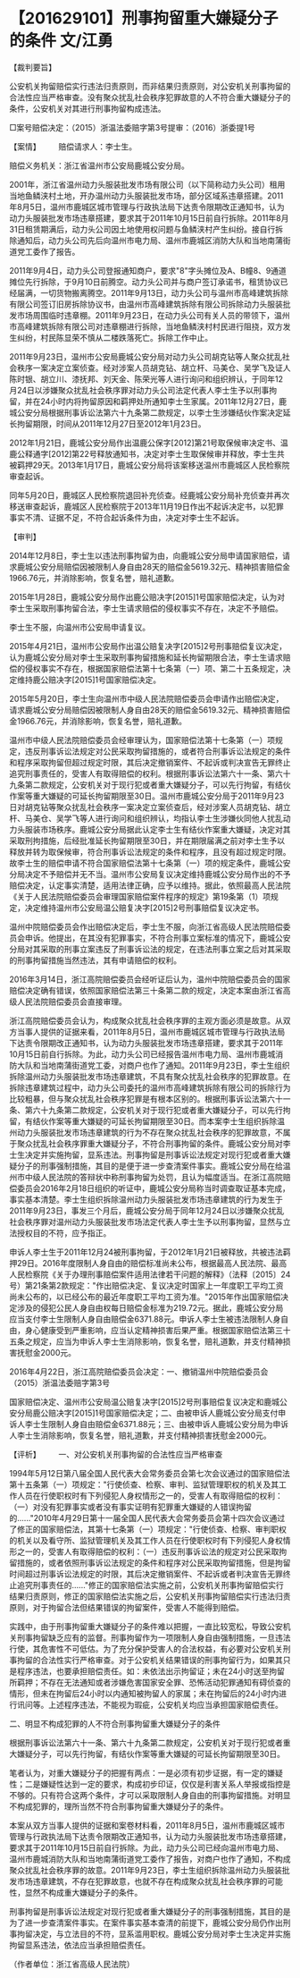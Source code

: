 # 【201629101】刑事拘留重大嫌疑分子的条件 文/江勇

【裁判要旨】

公安机关拘留赔偿实行违法归责原则，而非结果归责原则，对公安机关刑事拘留的合法性应当严格审查。没有聚众扰乱社会秩序犯罪故意的人不符合重大嫌疑分子的条件，公安机关对其进行刑事拘留构成违法。

□案号赔偿决定：（2015）浙温法委赔字第3号提审：（2016）浙委提1号

【案情】 　　赔偿请求人：李士生。

赔偿义务机关：浙江省温州市公安局鹿城公安分局。

2001年，浙江省温州动力头服装批发市场有限公司（以下简称动力头公司）租用当地鱼鳞浃村土地，开办温州动力头服装批发市场，部分区域系违章搭建。2011年8月5日，温州市鹿城区城市管理与行政执法局下达责令限期改正通知书，认为动力头服装批发市场违章搭建，要求其于2011年10月15日前自行拆除。2011年8月31日租赁期满后，动力头公司因土地使用权问题与鱼鳞浃村产生纠纷。接自行拆除通知后，动力头公司先后向温州市电力局、温州市鹿城区消防大队和当地南蒲街道党工委作了报告。

2011年9月4日，动力头公司登报通知商户，要求"8"字头摊位及A、B幢8、9通道摊位先行拆除，于9月10日前腾空。动力头公司并与商户签订承诺书，租赁协议已经届满，一切货物搬离腾空。2011年9月13日，动力头公司与温州市高峰建筑拆除有限公司签订旧房拆除协议书，由温州市高峰建筑拆除有限公司拆除动力头服装批发市场周围临时违章棚。2011年9月23日，在动力头公司有关人员的带领下，温州市高峰建筑拆除有限公司对违章棚进行拆除，当地鱼鳞浃村村民进行阻挠，双方发生纠纷，村民陈显荣不慎从二楼跌落死亡。拆除工作中止。

2011年9月23日，温州市公安局鹿城公安分局对动力头公司胡克钻等人聚众扰乱社会秩序一案决定立案侦查。经对涉案人员胡克钻、胡立杆、马美仓、吴学飞及证人陈时银、胡立川、漆抚邦、刘天金、陈荣光等人进行询问和组织辨认，于同年12月24日以涉嫌聚众扰乱社会秩序罪对动力头公司法定代表人李士生予以刑事拘留，并在24小时内将拘留原因和羁押处所通知李士生家属。2011年12月27日，鹿城公安分局根据刑事诉讼法第六十九条第二款规定，以李士生涉嫌结伙作案决定延长拘留期限，时间从2011年12月27日至2012年1月23日。

2012年1月21日，鹿城公安分局作出温鹿公保字\[2012\]第21号取保候审决定书、温鹿公释通字\[2012\]第22号释放通知书，决定对李士生取保候审并释放，李士生共被羁押29天。2013年1月17日，鹿城公安分局将该案移送温州市鹿城区人民检察院审查起诉。

同年5月20日，鹿城区人民检察院退回补充侦查。经鹿城公安分局补充侦查并再次移送审查起诉，鹿城区人民检察院于2013年11月19日作出不起诉决定书，以犯罪事实不清、证据不足，不符合起诉条件为由，决定对李士生不起诉。

【审判】

2014年12月8日，李士生以违法刑事拘留为由，向鹿城公安分局申请国家赔偿，请求鹿城公安分局赔偿因被限制人身自由28天的赔偿金5619.32元、精神损害赔偿金1966.76元，并消除影响，恢复名誉，赔礼道歉。

2015年1月28日，鹿城公安分局作出鹿公赔决字\[2015\]1号国家赔偿决定，认为对李士生采取刑事拘留合法，李士生请求赔偿的侵权事实不存在，决定不予赔偿。

李士生不服，向温州市公安局申请复议。

2015年4月21日，温州市公安局作出温公赔复决字\[2015\]2号刑事赔偿复议决定，认为鹿城公安分局对李士生采取刑事拘留措施和延长拘留期限合法，李士生请求赔偿的侵权事实不存在，根据国家赔偿法第十七条第（一）项、第二十五条规定，决定维持鹿公赔决字\[2015\]1号国家赔偿决定。

2015年5月20日，李士生向温州市中级人民法院赔偿委员会申请作出赔偿决定，请求鹿城公安分局赔偿因被限制人身自由28天的赔偿金5619.32元、精神损害赔偿金1966.76元，并消除影响，恢复名誉，赔礼道歉。

温州市中级人民法院赔偿委员会经审理认为，国家赔偿法第十七条第（一）项规定，违反刑事诉讼法规定对公民采取拘留措施的，或者符合刑事诉讼法规定的条件和程序采取拘留但超过规定时限，其后决定撤销案件、不起诉或判决宣告无罪终止追究刑事责任的，受害人有取得赔偿的权利。根据刑事诉讼法第六十一条、第六十九条第二款规定，公安机关对于现行犯或者重大嫌疑分子，可以先行拘留，有结伙作案等重大嫌疑的可延长拘留期限至30日。温州市鹿城公安分局于2011年9月23日对胡克钻等聚众扰乱社会秩序一案决定立案侦查后，经对涉案人员胡克钻、胡立杆、马美仓、吴学飞等人进行询问和组织辨认，均指认李士生涉嫌伙同他人扰乱动力头服装市场秩序。鹿城公安分局据此认定李士生有结伙作案重大嫌疑，决定对其采取刑拘措施，后经批准延长拘留期限至30日，并在期限届满之前对李士生予以释放并转为取保候审，符合刑事诉讼法规定的条件和程序，且没有超过规定时限。故李士生的赔偿申请不符合国家赔偿法第十七条第（一）项的规定条件，鹿城公安分局决定不予赔偿并无不当。温州市公安局复议决定维持鹿城公安分局作出的不予赔偿决定，认定事实清楚，适用法律正确，应予以维持。据此，依照最高人民法院《关于人民法院赔偿委员会审理国家赔偿案件程序的规定》第19条第（1）项规定，决定维持温州市公安局温公赔复决字\[2015\]2号刑事赔偿复议决定书。

温州中院赔偿委员会作出赔偿决定后，李士生不服，向浙江省高级人民法院赔偿委员会申诉。他提出，在其没有犯罪事实，不符合刑事立案标准的情况下，鹿城公安分局对其采取的刑事立案违反了刑事诉讼法的规定，在违法刑事立案之后对其采取的刑事拘留措施当然违法，其有申请赔偿的权利。

2016年3月14日，浙江高院赔偿委员会经听证后认为，温州中院赔偿委员会的国家赔偿决定确有错误，依照国家赔偿法第三十条第二款的规定，决定本案由浙江省高级人民法院赔偿委员会直接审理。

浙江高院赔偿委员会认为，构成聚众扰乱社会秩序罪的主观方面必须是故意。从双方当事人提供的证据来看，2011年8月5日，温州市鹿城区城市管理与行政执法局下达责令限期改正通知书，认为动力头服装批发市场违章搭建，要求其于2011年10月15日前自行拆除。为此，动力头公司已经报告温州市电力局、温州市鹿城消防大队和当地南蒲街道党工委，对商户也作了通知。2011年9月23日，李士生组织拆除温州动力头服装批发市场违章建筑，不具有聚众扰乱社会秩序的犯罪故意。在拆除违章建筑过程中，动力头公司委托的温州市高峰建筑拆除有限公司的拆除行为比较粗暴，但与聚众扰乱社会秩序犯罪是有根本区别的。根据刑事诉讼法第六十一条、第六十九条第二款规定，公安机关对于现行犯或者重大嫌疑分子，可以先行拘留，有结伙作案等重大嫌疑的可延长拘留期限至30日。而本案李士生组织拆除温州动力头服装批发市场违章建筑的行为不存在聚众扰乱社会秩序的犯罪故意，不属于聚众扰乱社会秩序罪重大嫌疑分子，不符合刑事拘留的条件。鹿城公安分局对李士生决定并实施拘留，显系违法。刑事拘留是刑事诉讼法规定对现行犯或者重大嫌疑分子的刑事强制措施，其目的是便于进一步查清案件事实。鹿城公安分局在给温州市中级人民法院的答辩状中称刑事拘留为处罚，且认为幅度适当。在浙江高院赔偿委员会2016年2月18日组织的听证中，鹿城公安分局称当时调查取证基本完成，事实基本清楚。李士生组织拆除温州动力头服装批发市场违章建筑的行为发生于2011年9月23日，事发三个月后，鹿城公安分局于同年12月24日以涉嫌聚众扰乱社会秩序罪对温州动力头服装批发市场法定代表人李士生予以刑事拘留，显然与立法授权目的不符，应予指正。

申诉人李士生于2011年12月24被刑事拘留，于2012年1月21日被释放，共被违法羁押29日。2016年度限制人身自由的赔偿标准尚未公布，根据最高人民法院、最高人民检察院《关于办理刑事赔偿案件适用法律若干问题的解释》（法释〔2015〕24号）第21条第2款规定："作出赔偿决定、复议决定时国家上一年度职工平均工资尚未公布的，以已经公布的最近年度职工平均工资为准。"2015年作出国家赔偿决定涉及的侵犯公民人身自由权每日赔偿金标准为219.72元。据此，鹿城公安分局应当支付李士生限制人身自由赔偿金6371.88元。申诉人李士生被违法限制人身自由，身心健康受到严重影响，应当认定精神损害后果严重。根据国家赔偿法第三十五条之规定，应当为申诉人李士生消除影响，恢复名誉，赔礼道歉，并支付精神损害抚慰金2000元。

2016年4月22日，浙江高院赔偿委员会决定：一、撤销温州中院赔偿委员会（2015）浙温法委赔字第3号

国家赔偿决定、温州市公安局温公赔复决字\[2015\]2号刑事赔偿复议决定和鹿城公安分局鹿公赔决字\[2015\]1号国家赔偿决定；二、由被申诉人鹿城公安分局支付申诉人李士生限制人身自由赔偿金6371.88元；三、由被申诉人鹿城公安分局为申诉人李士生消除影响，恢复名誉，赔礼道歉，并支付精神损害抚慰金2000元。

【评析】 　　一、对公安机关刑事拘留的合法性应当严格审查

1994年5月12日第八届全国人民代表大会常务委员会第七次会议通过的国家赔偿法第十五条第（一）项规定："行使侦查、检察、审判、监狱管理职权的机关及其工作人员在行使职权时有下列侵犯人身权情形之一的，受害人有取得赔偿的权利：（一）对没有犯罪事实或者没有事实证明有犯罪重大嫌疑的人错误拘留的......"2010年4月29日第十一届全国人民代表大会常务委员会第十四次会议通过了修正的国家赔偿法，其第十七条第（一）项规定："行使侦查、检察、审判职权的机关以及看守所、监狱管理机关及其工作人员在行使职权时有下列侵犯人身权情形之一的，受害人有取得赔偿的权利：（一）违反刑事诉讼法的规定对公民采取拘留措施的，或者依照刑事诉讼法规定的条件和程序对公民采取拘留措施，但是拘留时间超过刑事诉讼法规定的时限，其后决定撤销案件、不起诉或者判决宣告无罪终止追究刑事责任的......"修正的国家赔偿法实施之前，公安机关刑事拘留赔偿实行结果归责原则，修正的国家赔偿法实施之后，公安机关刑事拘留赔偿实行违法归责原则，对于拘留合法但结果错误的拘留案件，受害人不能得到赔偿。

实践中，由于刑事拘留重大嫌疑分子的条件难以把握，一直比较宽松，导致公安机关刑事拘留缺乏应有的监督。刑事拘留作为一项限制人身自由强制措施，一旦违法行使，其危害性不可低估。为了充分保护受害人的合法权益，有必要对公安机关刑事拘留的合法性实行严格审查。对于公安机关结果错误的刑事拘留行为，如果其只是程序违法，也要承担赔偿责任。如：未依法出示拘留证；未在24小时送至拘留所羁押；不存在无法通知或者涉嫌危害国家安全罪、恐怖活动犯罪通知有碍侦查的情形，但未在拘留后24小时以内通知被拘留人的家属；未在拘留后的24小时内进行讯问等。上述程序违法，不能视为瑕疵，公安机关均应当承担国家赔偿责任。

二、明显不构成犯罪的人不符合刑事拘留重大嫌疑分子的条件

根据刑事诉讼法第六十一条、第六十九条第二款规定，公安机关对于现行犯或者重大嫌疑分子，可以先行拘留，有结伙作案等重大嫌疑的可延长拘留期限至30日。

笔者认为，对重大嫌疑分子的把握有两点：一是必须有初步证据，有一定的嫌疑性；二是嫌疑性达到一定的要求，构成初步印证，仅仅是利害关系人举报或指控是不够的。只有符合这两个条件，才可以采取限制人身自由的刑事拘留措施。对明显不构成犯罪的，理所当然不符合刑事拘留重大嫌疑分子的条件。

本案从双方当事人提供的证据和案卷材料看，2011年8月5日，温州市鹿城区城市管理与行政执法局下达责令限期改正通知书，认为动力头服装批发市场违章搭建，要求其于2011年10月15日前自行拆除。为此，动力头公司已经向温州市电力局、温州市鹿城消防大队和当地南蒲街道党工委作了报告，对商户也作了通知，不构成聚众扰乱社会秩序罪的故意。2011年9月23日，李士生组织拆除温州动力头服装批发市场违章建筑，不存在犯罪故意，也就不存在构成聚众扰乱社会秩序罪的可能性，显然不构成重大嫌疑分子的条件。

刑事拘留是刑事诉讼法规定对现行犯或者重大嫌疑分子的刑事强制措施，其目的是为了进一步查清案件事实。在案件事实基本查清的前提下，鹿城公安分局仍作出刑事拘留决定，与立法目的不符，显系滥用职权。鹿城公安分局对李士生决定并实施拘留显系违法，依法应当承担赔偿责任。

（作者单位：浙江省高级人民法院）